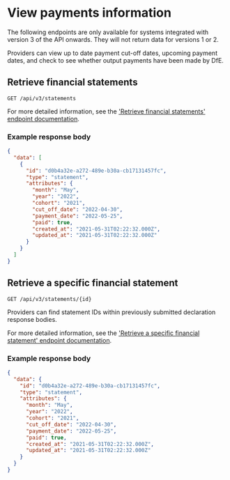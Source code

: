 # View payments information 

<div class="govuk-inset-text">
The following endpoints are only available for systems integrated with version 3 of the API onwards. They will not return data for versions 1 or 2.
</div>

Providers can view up to date payment cut-off dates, upcoming payment dates, and check to see whether output payments have been made by DfE.

## Retrieve financial statements

```
GET /api/v3/statements
```

For more detailed information, see the ['Retrieve financial statements' endpoint documentation](/api/docs/v3#/Statements/get_api_v3_statements).

### Example response body

```json
{
  "data": [
    {
      "id": "d0b4a32e-a272-489e-b30a-cb17131457fc",
      "type": "statement",
      "attributes": {
        "month": "May",
        "year": "2022",
        "cohort": "2021",
        "cut_off_date": "2022-04-30",
        "payment_date": "2022-05-25",
        "paid": true,
        "created_at": "2021-05-31T02:22:32.000Z",
        "updated_at": "2021-05-31T02:22:32.000Z"
      }
    }
  ]
}
```

## Retrieve a specific financial statement

```
GET /api/v3/statements/{id}
```

Providers can find statement IDs within previously submitted declaration response bodies.

For more detailed information, see the ['Retrieve a specific financial statement' endpoint documentation](/api/docs/v3#/Statements/get_api_v3_statements__id_).

### Example response body

```json
{
  "data": {
    "id": "d0b4a32e-a272-489e-b30a-cb17131457fc",
    "type": "statement",
    "attributes": {
      "month": "May",
      "year": "2022",
      "cohort": "2021",
      "cut_off_date": "2022-04-30",
      "payment_date": "2022-05-25",
      "paid": true,
      "created_at": "2021-05-31T02:22:32.000Z",
      "updated_at": "2021-05-31T02:22:32.000Z"
    }
  }
}
```
